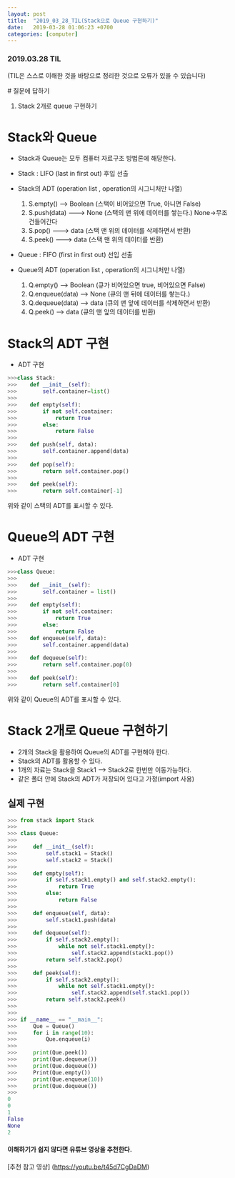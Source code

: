 ```yaml
---
layout: post
title:  "2019_03_28_TIL(Stack으로 Queue 구현하기)"
date:   2019-03-28 01:06:23 +0700
categories: [computer]
---
```


### 2019.03.28 TIL

(TIL은 스스로 이해한 것을 바탕으로 정리한 것으로 오류가 있을 수 있습니다)

\# 질문에 답하기

1. Stack 2개로 queue 구현하기
 
# Stack와 Queue 

* Stack과 Queue는 모두 컴퓨터 자료구조 방법론에 해당한다.
* Stack : LIFO (last in first out) 후입 선출
* Stack의 ADT (operation list , operation의 시그니처만 나열)
	1. S.empty() --> Boolean (스택이 비어있으면 True, 아니면 False)
	2. S.push(data) ---> None (스택의 맨 위에 데이터를 쌓는다.) None->무조건들어간다
	3. S.pop() ---> data (스택 맨 위의 데이터를 삭제하면서 반환)
	4. S.peek() ---> data (스택 맨 위의 데이터를 반환)

* Queue : FIFO (first in first out) 선입 선출
* Queue의 ADT (operation list , operation의 시그니처만 나열)
	1. Q.empty() —> Boolean (큐가 비어있으면 true, 비어있으면 False)
	2. Q.enqueue(data) —> None (큐의 맨 뒤에 데이터를 쌓는다.)
	3. Q.dequeue(data) —> data (큐의 맨 앞에 데이터를 삭제하면서 반환)
	4. Q.peek() —> data (큐의 맨 앞의 데이터를 반환)   
	
# Stack의 ADT 구현

* ADT 구현

```python
>>>class Stack:
>>>    def __init__(self):
>>>        self.container=list()
>>>
>>>    def empty(self):
>>>        if not self.container:
>>>            return True
>>>        else:
>>>            return False
>>>
>>>    def push(self, data):
>>>        self.container.append(data)
>>>
>>>    def pop(self):
>>>        return self.container.pop()
>>>
>>>    def peek(self):
>>>        return self.container[-1]

```
위와 같이 스택의 ADT를 표시할 수 있다.

# Queue의 ADT 구현

* ADT 구현

```python
>>>class Queue:
>>>
>>>    def __init__(self):
>>>        self.container = list() 
>>>    
>>>    def empty(self):
>>>        if not self.container:
>>>            return True
>>>        else:
>>>            return False
>>>    def enqueue(self, data):
>>>        self.container.append(data)
>>>
>>>    def dequeue(self):     
>>>        return self.container.pop(0)
>>>
>>>    def peek(self):
>>>        return self.container[0]

```
위와 같이 Queue의 ADT를 표시할 수 있다.

# Stack 2개로 Queue 구현하기

* 2개의 Stack을 활용하여 Queue의 ADT를 구현해야 한다.
* Stack의 ADT를 활용할 수 있다.
* 1개의 자료는 Stack을 Stack1 --> Stack2로 한번만 이동가능하다.
* 같은 폴더 안에 Stack의 ADT가 저장되어 있다고 가정(import 사용)

## 실제 구현

```python
>>> from stack import Stack 
>>>
>>> class Queue:
>>> 	
>>>		def __init__(self):
>>>			self.stack1 = Stack()
>>>			self.stack2 = Stack()
>>>
>>>		def empty(self):
>>>			if self.stack1.empty() and self.stack2.empty():
>>>				return True
>>>			else:
>>>				return False
>>>
>>>		def enqueue(self, data):
>>>			self.stack1.push(data)
>>>
>>>		def dequeue(self):
>>>			if self.stack2.empty():
>>>				while not self.stack1.empty():
>>>					self.stack2.append(stack1.pop())
>>>			return self.stack2.pop()
>>>
>>>		def peek(self):
>>>			if self.stack2.empty():
>>>				while not self.stack1.empty():
>>>					self.stack2.append(self.stack1.pop())
>>>			return self.stack2.peek()
>>>
>>>
>>> if __name__ == "__main__":
>>>		Que = Queue()
>>>		for i in range(10):
>>>			Que.enqueue(i)		
>>>		
>>>		print(Que.peek())
>>>		print(Que.dequeue())
>>>		print(Que.dequeue())
>>>		Print(Que.empty())
>>>		print(Que.enqueue(10))
>>>		print(Que.dequeue())
>>>		
0
0
1
False
None
2
```

#### 이해하기가 쉽지 않다면 유튜브 영상을 추천한다.
[추천 참고 영상] (https://youtu.be/t45d7CgDaDM)
